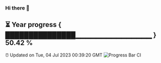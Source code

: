 ### Hi there 👋
⏳ Year progress { ███████████████▁▁▁▁▁▁▁▁▁▁▁▁▁▁▁ } 50.42 %
---
⏰ Updated on Tue, 04 Jul 2023 00:39:20 GMT
![Progress Bar CI](https://github.com/Moyi321/Moyi321/workflows/Progress%20Bar%20CI/badge.svg)
